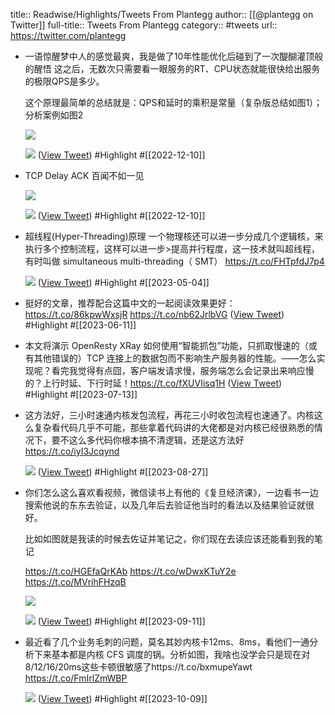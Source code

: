 title:: Readwise/Highlights/Tweets From Plantegg
author:: [[@plantegg on Twitter]]
full-title:: Tweets From Plantegg
category:: #tweets
url:: https://twitter.com/plantegg
- 一语惊醒梦中人的感觉最爽，我是做了10年性能优化后碰到了一次醍醐灌顶般的醒悟
  这之后，无数次只需要看一眼服务的RT、CPU状态就能很快给出服务的极限QPS是多少。
  
  这个原理最简单的总结就是：QPS和延时的乘积是常量（复杂版总结如图1）；分析案例如图2 
  
  ![](https://pbs.twimg.com/media/FjdrfahVEAIyAIp.jpg) 
  
  ![](https://pbs.twimg.com/media/FjdroVeUYAAyUgJ.jpg) ([View Tweet](https://twitter.com/plantegg/status/1601051759727845378)) #Highlight #[[2022-12-10]]
- TCP Delay ACK 百闻不如一见 
  
  ![](https://pbs.twimg.com/media/Fjdp8axUUAA8Et9.jpg) 
  
  ![](https://pbs.twimg.com/media/FjdqG-IXEAI0Yrx.jpg) ([View Tweet](https://twitter.com/plantegg/status/1600864876901339136)) #Highlight #[[2022-12-10]]
- 超线程(Hyper-Threading)原理
  一个物理核还可以进一步分成几个逻辑核，来执行多个控制流程，这样可以进一步>提高并行程度，这一技术就叫超线程，有时叫做 simultaneous multi-threading（
  SMT） https://t.co/FHTpfdJ7p4
  
  ![](https://pbs.twimg.com/media/Fo1GEQCacAAWRGs.jpg) ([View Tweet](https://twitter.com/plantegg/status/1626843960810569731)) #Highlight #[[2023-05-04]]
- 挺好的文章，推荐配合这篇中文的一起阅读效果更好：https://t.co/86kpwWxsjR https://t.co/nb62JrlbVG ([View Tweet](https://twitter.com/plantegg/status/1667821557614354434)) #Highlight #[[2023-06-11]]
- 本文将演示 OpenResty XRay 如何使用“智能抓包”功能，只抓取慢速的（或有其他错误的）TCP 连接上的数据包而不影响生产服务器的性能。——怎么实现呢？看完我觉得有点囧，客户端发请求慢，服务端怎么会记录出来响应慢的？上行时延、下行时延！https://t.co/fXUVIisq1H ([View Tweet](https://twitter.com/plantegg/status/1679071098577510400)) #Highlight #[[2023-07-13]]
- 这方法好，三小时速通内核发包流程，再花三小时收包流程也速通了。内核这么复杂看代码几乎不可能，那些拿着代码讲的大佬都是对内核已经很熟悉的情况下，要不这么多代码你根本搞不清逻辑，还是这方法好 https://t.co/iyI3Jcqynd
  
  ![](https://pbs.twimg.com/media/F4dw-_UagAAAx7Z.jpg) ([View Tweet](https://twitter.com/plantegg/status/1695448230396592242)) #Highlight #[[2023-08-27]]
- 你们怎么这么喜欢看视频，微信读书上有他的《复旦经济课》，一边看书一边搜索他说的东东去验证，以及几年后去验证他当时的看法以及结果验证就很好。
  
  比如如图就是我读的时候去佐证并笔记之，你们现在去读应该还能看到我的笔记
  
  https://t.co/HGEfaQrKAb https://t.co/wDwxKTuY2e https://t.co/MVrihFHzqB
  
  ![](https://pbs.twimg.com/media/F5tmvJmacAA5eiP.jpg)
  
  ![](https://pbs.twimg.com/media/F5tnPfmbAAAEUVi.png) ([View Tweet](https://twitter.com/plantegg/status/1701066986648899722)) #Highlight #[[2023-09-11]]
- 最近看了几个业务毛刺的问题，莫名其妙内核卡12ms、8ms，看他们一通分析下来基本都是内核 CFS 调度的锅。分析如图，我啥也没学会只是现在对8/12/16/20ms这些卡顿很敏感了https://t.co/bxmupeYawt https://t.co/FmIrlZmWBP
  
  ![](https://pbs.twimg.com/media/F7A1MhnasAAZC3O.png) ([View Tweet](https://twitter.com/plantegg/status/1711226730172822006)) #Highlight #[[2023-10-09]]